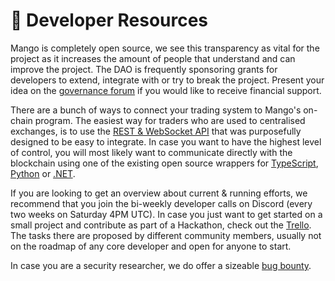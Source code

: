 # 👷 Developer Resources

Mango is completely open source, we see this transparency as vital for the project as it increases the amount of people that understand and can improve the project. The DAO is frequently sponsoring grants for developers to extend, integrate with or try to break the project. Present your idea on the [governance forum](https://forum.mango.markets/c/grants/7) if you would like to receive financial support.



There are a bunch of ways to connect your trading system to Mango's on-chain program. The easiest way for traders who are used to centralised exchanges, is to use the [REST & WebSocket API](https://github.com/microwavedcola1/mango-v3-service) that was purposefully designed to be easy to integrate. In case you want to have the highest level of control, you will most likely want to communicate directly with the blockchain using one of the existing open source wrappers for [TypeScript](https://github.com/blockworks-foundation/mango-client-v3), [Python](https://github.com/blockworks-foundation/mango-explorer) or [.NET](https://github.com/bmresearch/Solnet.Mango/).



If you are looking to get an overview about current & running efforts, we recommend that you join the bi-weekly developer calls on Discord (every two weeks on Saturday 4PM UTC). In case you just want to get started on a small project and contribute as part of a Hackathon, check out the [Trello](https://trello.com/b/tIj7K3FD/mango-development). The tasks there are proposed by different community members, usually not on the roadmap of any core developer and open for anyone to start.



In case you are a security researcher, we do offer a sizeable [bug bounty](mango/bug-bounty.md).
